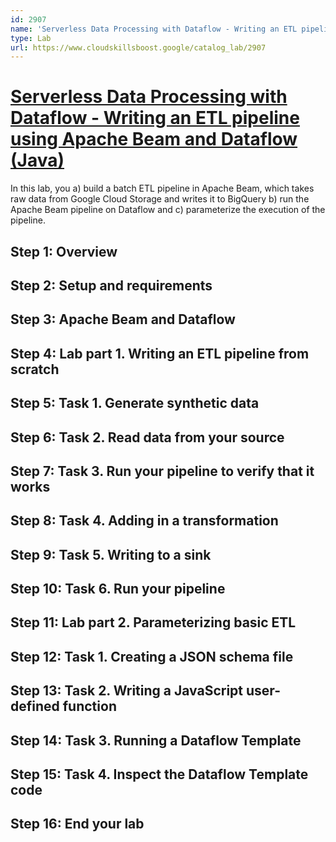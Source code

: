 ```yaml
---
id: 2907
name: 'Serverless Data Processing with Dataflow - Writing an ETL pipeline using Apache Beam and Dataflow (Java)'
type: Lab
url: https://www.cloudskillsboost.google/catalog_lab/2907
---
```


# [Serverless Data Processing with Dataflow - Writing an ETL pipeline using Apache Beam and Dataflow (Java)](https://www.cloudskillsboost.google/catalog_lab/2907)

In this lab, you a) build a batch ETL pipeline in Apache Beam, which takes raw data from Google Cloud Storage and writes it to BigQuery b) run the Apache Beam pipeline on Dataflow and c) parameterize the execution of the pipeline.

## Step 1: Overview

## Step 2: Setup and requirements

## Step 3: Apache Beam and Dataflow

## Step 4: Lab part 1. Writing an ETL pipeline from scratch

## Step 5: Task 1. Generate synthetic data

## Step 6: Task 2. Read data from your source

## Step 7: Task 3. Run your pipeline to verify that it works

## Step 8: Task 4. Adding in a transformation

## Step 9: Task 5. Writing to a sink

## Step 10: Task 6. Run your pipeline

## Step 11: Lab part 2. Parameterizing basic ETL

## Step 12: Task 1. Creating a JSON schema file

## Step 13: Task 2. Writing a JavaScript user-defined function

## Step 14: Task 3. Running a Dataflow Template

## Step 15: Task 4. Inspect the Dataflow Template code

## Step 16: End your lab
